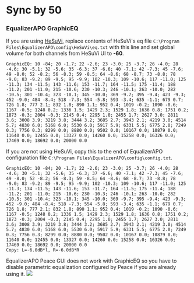 # Sync by 50
### EqualizerAPO GraphicEQ
If you are using [HeSuVi](https://sourceforge.net/projects/hesuvi/), replace contents of HeSuVi's eq file `C:\Program Files\EqualizerAPO\config\HeSuVi\eq.txt` with this line and set global volume for both channels from HeSuVi UI to **-60**.
```
GraphicEQ: 10 -84; 20 -1.7; 22 -2.6; 23 -3.0; 25 -3.7; 26 -4.0; 28 -4.6; 30 -5.1; 32 -5.6; 35 -6.3; 37 -6.6; 40 -7.1; 42 -7.3; 45 -7.6; 49 -8.0; 52 -8.2; 56 -8.3; 59 -8.5; 64 -8.6; 68 -8.7; 73 -8.8; 78 -9.0; 83 -9.2; 89 -9.5; 95 -9.9; 102 -10.3; 109 -10.6; 117 -11.0; 125 -11.3; 134 -11.5; 143 -11.6; 153 -11.7; 164 -11.5; 175 -11.4; 188 -11.2; 201 -11.0; 215 -10.6; 230 -10.3; 246 -10.1; 263 -10.0; 282 -10.5; 301 -10.4; 323 -10.1; 345 -10.0; 369 -9.7; 395 -9.4; 423 -9.3; 452 -9.0; 484 -8.4; 518 -7.3; 554 -5.8; 593 -3.4; 635 -1.1; 679 0.7; 726 1.8; 777 2.1; 832 1.8; 890 1.1; 952 0.4; 1019 -0.2; 1090 -0.6; 1167 -0.5; 1248 0.2; 1336 1.5; 1429 2.3; 1529 1.8; 1636 0.8; 1751 0.2; 1873 -0.3; 2004 -0.3; 2145 0.4; 2295 1.0; 2455 1.7; 2627 3.0; 2811 3.6; 3008 3.9; 3219 3.8; 3444 3.2; 3685 2.7; 3943 2.1; 4219 3.0; 4514 5.7; 4830 6.0; 5168 6.0; 5530 6.0; 5917 5.9; 6331 5.5; 6775 2.0; 7249 0.3; 7756 0.3; 8299 0.0; 8880 0.0; 9502 0.0; 10167 0.0; 10879 0.0; 11640 0.0; 12455 0.0; 13327 0.0; 14260 0.0; 15258 0.0; 16326 0.0; 17469 0.0; 18692 0.0; 20000 0.0
```
If you are not using HeSuVi, copy this to the end of EqualizerAPO configuration file `C:\Program Files\EqualizerAPO\config\config.txt`.
```
GraphicEQ: 10 -84; 20 -1.7; 22 -2.6; 23 -3.0; 25 -3.7; 26 -4.0; 28 -4.6; 30 -5.1; 32 -5.6; 35 -6.3; 37 -6.6; 40 -7.1; 42 -7.3; 45 -7.6; 49 -8.0; 52 -8.2; 56 -8.3; 59 -8.5; 64 -8.6; 68 -8.7; 73 -8.8; 78 -9.0; 83 -9.2; 89 -9.5; 95 -9.9; 102 -10.3; 109 -10.6; 117 -11.0; 125 -11.3; 134 -11.5; 143 -11.6; 153 -11.7; 164 -11.5; 175 -11.4; 188 -11.2; 201 -11.0; 215 -10.6; 230 -10.3; 246 -10.1; 263 -10.0; 282 -10.5; 301 -10.4; 323 -10.1; 345 -10.0; 369 -9.7; 395 -9.4; 423 -9.3; 452 -9.0; 484 -8.4; 518 -7.3; 554 -5.8; 593 -3.4; 635 -1.1; 679 0.7; 726 1.8; 777 2.1; 832 1.8; 890 1.1; 952 0.4; 1019 -0.2; 1090 -0.6; 1167 -0.5; 1248 0.2; 1336 1.5; 1429 2.3; 1529 1.8; 1636 0.8; 1751 0.2; 1873 -0.3; 2004 -0.3; 2145 0.4; 2295 1.0; 2455 1.7; 2627 3.0; 2811 3.6; 3008 3.9; 3219 3.8; 3444 3.2; 3685 2.7; 3943 2.1; 4219 3.0; 4514 5.7; 4830 6.0; 5168 6.0; 5530 6.0; 5917 5.9; 6331 5.5; 6775 2.0; 7249 0.3; 7756 0.3; 8299 0.0; 8880 0.0; 9502 0.0; 10167 0.0; 10879 0.0; 11640 0.0; 12455 0.0; 13327 0.0; 14260 0.0; 15258 0.0; 16326 0.0; 17469 0.0; 18692 0.0; 20000 0.0
Copy: L=-6.0dB*l, R=-6.0dB*R
```
EqualizerAPO Peace GUI does not work with GraphicEQ so you have to disable parametric equalization configured by Peace if you are already using it.
![](https://raw.githubusercontent.com/jaakkopasanen/AutoEq/master/results/Headphone.com/innerfidelity/onear/Sync%20by%2050/Sync%20by%2050.png)
